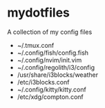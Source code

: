 # mydotfiles
A collection of my config files

* ~/.tmux.conf
* ~/.config/fish/config.fish
* ~/.config/nvim/init.vim
* ~/.config/regolith/i3/config
* /usr/share/i3blocks/weather
* /etc/i3blocks.conf
* ~/.config/kitty/kitty.conf
* /etc/xdg/compton.conf

